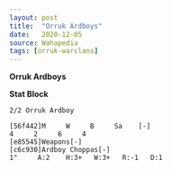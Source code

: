 ```yaml
---
layout: post
title:  "Orruk Ardboys"
date:   2020-12-05
source: Wahapedia
tags: [orruk-warclans]
---
```


**Orruk Ardboys**

**Stat Block**
```
2/2 Orruk Ardboy
```

```
[56f442]M     W     B     Sa    [-]
4     2     6     4     
[e85545]Weapons[-]
[c6c930]Ardboy Choppas[-]
1"     A:2    H:3+   W:3+   R:-1   D:1   
```


